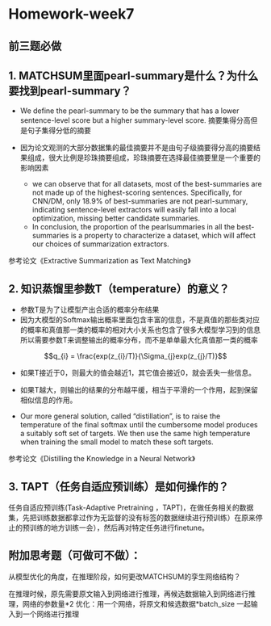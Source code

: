 # Homework-week7
## 前三题必做

## 1. MATCHSUM里面pearl-summary是什么？为什么要找到pearl-summary？

+ We define the pearl-summary
to be the summary that has a lower sentence-level
score but a higher summary-level score. 摘要集得分高但是句子集得分低的摘要

+ 因为论文观测的大部分数据集的最佳摘要并不是由句子级摘要得分高的摘要结果组成，很大比例是珍珠摘要组成，珍珠摘要在选择最佳摘要里是一个重要的影响因素
	+ we can observe that
for all datasets, most of the best-summaries are not
made up of the highest-scoring sentences. Specifically, for CNN/DM, only 18.9% of best-summaries
are not pearl-summary, indicating sentence-level
extractors will easily fall into a local optimization,
missing better candidate summaries.
	+ In conclusion, the proportion of the pearlsummaries in all the best-summaries is a property to characterize a dataset, which will affect
our choices of summarization extractors.


参考论文《Extractive Summarization as Text Matching》


## 2. 知识蒸馏里参数T（temperature）的意义？

+ 参数T是为了让模型产出合适的概率分布结果
+ 因为大模型的Softmax输出概率里面包含丰富的信息，不是真值的那些类对应的概率和真值那一类的概率的相对大小关系也包含了很多大模型学习到的信息
所以需要参数T来调整输出的概率分布，而不是单单最大化真值那一类的概率

$$q_{i} = \frac{exp(z_{i}/T)}{\Sigma_{j}exp(z_{j}/T)}$$

+ 如果T接近于0，则最大的值会越近1，其它值会接近0，就会丢失一些信息。
+ 如果T越大，则输出的结果的分布越平缓，相当于平滑的一个作用，起到保留相似信息的作用。

+ Our more general solution, called “distillation”,
is to raise the temperature of the final softmax until the cumbersome model produces a suitably soft set of targets. We then use the same high temperature when training the small model to match these
soft targets.

参考论文《Distilling the Knowledge in a Neural Network》

## 3. TAPT（任务自适应预训练）是如何操作的？


任务自适应预训练(Task-Adaptive Pretraining ，TAPT)，在做任务相关的数据集，先把训练数据都拿过作为无监督的没有标签的数据继续进行预训练）在原来停止的预训练的地方训练一会），然后再对特定任务进行finetune。


## 附加思考题（可做可不做）：

从模型优化的角度，在推理阶段，如何更改MATCHSUM的孪生网络结构？


在推理时候，原先需要原文输入到网络进行推理，再候选数据输入到网络进行推理，网络的参数量*2
优化：用一个网络，将原文和候选数据\*batch\_size 一起输入到一个网络进行推理







